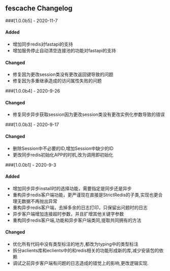 ## fescache Changelog

###[1.0.0b5] - 2020-11-7

#### Added
- 增加同步redis对fastapi的支持
- 增加服务停止自动清空连接池的功能对fastapi的支持

#### Changed
- 修复因为更改session类没有更改返回键导致的问题
- 修复因为多重继承造成的访问属性失败的问题

###[1.0.0b4] - 2020-9-26

#### Changed
- 修复同步异步获取session因为更改session类没有更改实例化参数导致的错误

###[1.0.0b3] - 2020-9-17

#### Changed
- 删除Session中不必要的ID,增加Session中缺少的ID
- 更改同步redis初始化APP的时机,改为调用即初始化

###[1.0.0b1] - 2020-9-3

#### Added
- 增加同步异步install时的选择功能，需要指定是同步还是异步
- 重构异步redis客户端功能，更严谨现在直接是StrictRedis的子类,实现也更合理无数据不再抛出异常
- 重构异步redis客户端，去掉多余的日志打印，只保留出问题时的日志
- 异步客户端增加连接超时参数，并且扩增其他关键字参数
- 重构同步redis客户端,功能和异步客户端类同,提取共同拥有的方法

#### Changed 
- 优化所有代码中没有类型标注的地方,都改为typing中的类型标注
- 拆分aclients库和eclients中的和redis相关的功能形成新的库,减少安装包的依赖
- 调试之前异步客户端有问题的日志造成的错觉上的影响,更改逻辑实现.
